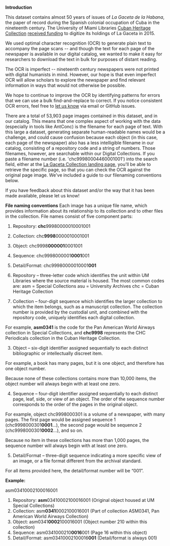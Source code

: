 **Introduction**

This dataset contains almost 50 years of issues of _La Gaceta de la Habana_, the paper of record during the Spanish colonial occupation of Cuba in the nineteenth century. The University of Miami Libraries [Cuban Heritage Collection](http://library.miami.edu/chc/) [received funding](https://library.miami.edu/blog/2015/04/02/chc-receives-funding-to-digitize-la-gaceta-de-la-habana/) to digitize its holdings of La Gaceta in 2015.

We used optimal character recognition (OCR) to generate plain text to accompany the page scans -- and though the text for each page of the newspaper is available in our digital catalog, we wanted to make it easy for researchers to download the text in bulk for purposes of distant reading. 

The OCR is imperfect -- nineteenth century newspapers were not printed with digital humanists in mind. However, our hope is that even imperfect OCR will allow scholars to explore the newspaper and find relevant information in ways that would not otherwise be possible.

We hope to continue to improve the OCR by identifying patterns for errors that we can use a bulk find-and-replace to correct. If you notice consistent OCR errors, feel free to [let us know]('mailto:p.morgan@miami.edu') via email or GitHub issues.

There are a total of 53,903 page images contained in this dataset, and in our catalog. This means that one complex aspect of working with the data (especially in tools like AntConc) is the filename for each page of text. With this large a dataset, generating separate human-readable names would be a challenge, and could cause confusion because each object (in this case, each page of the newspaper) also has a less intelligible filename in our catalog, consisting of a repository code and a string of numbers. Those filenames, however, are searchable within our Digital Collections. If you paste a filename number (i.e. 'chc99980004460001001') into the search field, either at the [La Gaceta Collection landing page](http://merrick.library.miami.edu/cubanHeritage/cubanlaw/lagaceta.php), you'll be able to retrieve the specific page, so that you can check the OCR against the original page image. We've included a guide to our filenaming conventions below.

If you have feedback about this dataset and/or the way that it has been made available, please let us know!

**File naming conventions**
Each image has a unique file name, which provides information about its relationship to its collection and to other files in the collection.
File names consist of five component parts:

1)	Repository:	**chc**99980000010001001
2)	Collection:	chc**9998**0000010001001
3)	Object:	chc9998**000001**0001001
4)	Sequence:	chc9998000001**0001**001
5)	Detail/Format:	chc99980000010001**001**

1) Repository – three-letter code which identifies the unit within UM Libraries where the source material is housed.  The most common codes are:
asm = Special Collections
asu = University Archives
chc = Cuban Heritage Collection

2) Collection – four-digit sequence which identifies the larger collection to which the item belongs, such as a manuscript collection.  The collection number is provided by the custodial unit, and combined with the repository code, uniquely identifies each digital collection. 

For example, **asm0341** is the code for the Pan American World Airways collection in Special Collections, and **chc9998** represents the CHC Periodicals collection in the Cuban Heritage Collection.

3) Object – six-digit identifier assigned sequentially to each distinct bibliographic or intellectually discreet item. 

For example, a book has many pages, but it is one object, and therefore has one object number.

Because none of these collections contains more than 10,000 items, the object number will always begin with at least one zero.

4) Sequence – four-digit identifier assigned sequentially to each distinct page, leaf, side, or view of an object.  The order of the sequence number corresponds to the order of the pages in the original object.

For example, object chc9998000301 is a volume of a newspaper, with many pages. The first page would be assigned sequence 1 (chc9998000301**0001**…), the second page would be sequence 2 (chc9998000301**0002**…), and so on.

Because no item in these collections has more than 1,000 pages, the sequence number will always begin with at least one zero.

5) Detail/Format – three-digit sequence indicating a more specific view of an image, or a file format different from the archival standard.

For all items provided here, the detail/format number will be “001”.

**Example:**

asm03410002100016001	

1)	Repository:	**asm**03410002100016001 (Original object housed at UM Special Collections)	
2)	Collection:	asm**0341**0002100016001 (Part of collection ASM0341, Pan American World Airways Collection)
3)	Object:	asm0341**0002**100016001 (Object number 210 within this collection)
4)	Sequence:	asm0341000210**0016**001 (Page 16 within this object) 
5)	Detail/Format:	asm03410002100016**001** (Detail/format is always 001)

